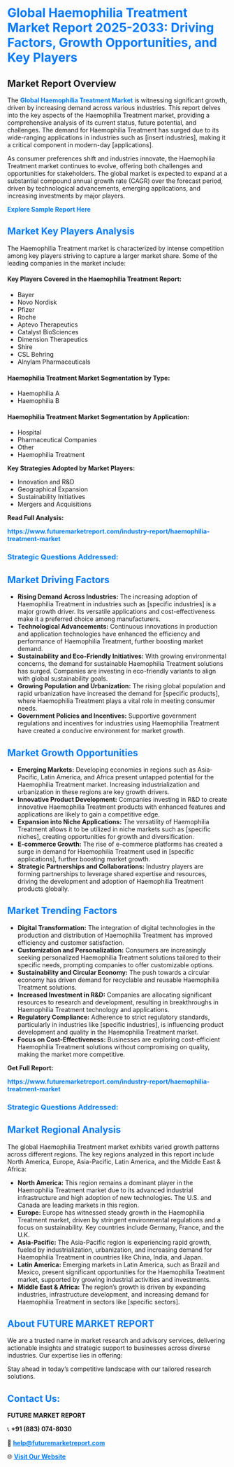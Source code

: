 <h1 style="color: #007BFF;">Global Haemophilia Treatment Market Report 2025-2033: Driving Factors, Growth Opportunities, and Key Players</h1>

<section id="overview">
<h2>Market Report Overview</h2>
<p>The <a href="https://www.futuremarketreport.com/industry-report/haemophilia-treatment-market" style="color: #007BFF; text-decoration: none;"><strong>Global Haemophilia Treatment Market</strong></a> is witnessing significant growth, driven by increasing demand across various industries. This report delves into the key aspects of the Haemophilia Treatment market, providing a comprehensive analysis of its current status, future potential, and challenges. The demand for Haemophilia Treatment has surged due to its wide-ranging applications in industries such as [insert industries], making it a critical component in modern-day [applications].</p>
<p>As consumer preferences shift and industries innovate, the Haemophilia Treatment market continues to evolve, offering both challenges and opportunities for stakeholders. The global market is expected to expand at a substantial compound annual growth rate (CAGR) over the forecast period, driven by technological advancements, emerging applications, and increasing investments by major players.</p>
</section>

<section id="overview">
<p><a href="https://www.futuremarketreport.com/request-sample/reportId=111572" style="color: #007BFF; text-decoration: none;"><strong>Explore Sample Report Here</strong></a></p>
</section>

<section id="key-players">
<h2 style="color: #007BFF;">Market Key Players Analysis</h2>
<p>The Haemophilia Treatment market is characterized by intense competition among key players striving to capture a larger market share. Some of the leading companies in the market include:</p>
<h4>Key Players Covered in the Haemophilia Treatment Report:</h4>
<ul><li>Bayer</li><li>Novo Nordisk</li><li>Pfizer</li><li>Roche</li><li>Aptevo Therapeutics</li><li>Catalyst BioSciences</li><li>Dimension Therapeutics</li><li>Shire</li><li>CSL Behring</li><li>Alnylam Pharmaceuticals</li></ul>
<h4>Haemophilia Treatment Market Segmentation by Type:</h4>
<ul><li>Haemophilia A</li><li>Haemophilia B</li></ul>

<h4>Haemophilia Treatment Market Segmentation by Application:</h4>
<ul><li>Hospital</li><li>Pharmaceutical Companies</li><li>Other</li><li>Haemophilia Treatment</li></ul>
<p><strong>Key Strategies Adopted by Market Players:</strong></p>
<ul>
<li>Innovation and R&D</li>
<li>Geographical Expansion</li>
<li>Sustainability Initiatives</li>
<li>Mergers and Acquisitions</li>
</ul>
</section>

<section>
<p><strong>Read Full Analysis: </strong></p><a href="https://www.futuremarketreport.com/industry-report/haemophilia-treatment-market" style="color: #007BFF; text-decoration: none;"><strong>https://www.futuremarketreport.com/industry-report/haemophilia-treatment-market</strong></a>
<h3 style="color: #007BFF;">Strategic Questions Addressed:</h3>
</section>

<section id="driving-factors">
<h2 style="color: #007BFF;">Market Driving Factors</h2>
<ul>
<li><strong>Rising Demand Across Industries:</strong> The increasing adoption of Haemophilia Treatment in industries such as [specific industries] is a major growth driver. Its versatile applications and cost-effectiveness make it a preferred choice among manufacturers.</li>
<li><strong>Technological Advancements:</strong> Continuous innovations in production and application technologies have enhanced the efficiency and performance of Haemophilia Treatment, further boosting market demand.</li>
<li><strong>Sustainability and Eco-Friendly Initiatives:</strong> With growing environmental concerns, the demand for sustainable Haemophilia Treatment solutions has surged. Companies are investing in eco-friendly variants to align with global sustainability goals.</li>
<li><strong>Growing Population and Urbanization:</strong> The rising global population and rapid urbanization have increased the demand for [specific products], where Haemophilia Treatment plays a vital role in meeting consumer needs.</li>
<li><strong>Government Policies and Incentives:</strong> Supportive government regulations and incentives for industries using Haemophilia Treatment have created a conducive environment for market growth.</li>
</ul>
</section>

<section id="growth-opportunities">
<h2 style="color: #007BFF;">Market Growth Opportunities</h2>
<ul>
<li><strong>Emerging Markets:</strong> Developing economies in regions such as Asia-Pacific, Latin America, and Africa present untapped potential for the Haemophilia Treatment market. Increasing industrialization and urbanization in these regions are key growth drivers.</li>
<li><strong>Innovative Product Development:</strong> Companies investing in R&D to create innovative Haemophilia Treatment products with enhanced features and applications are likely to gain a competitive edge.</li>
<li><strong>Expansion into Niche Applications:</strong> The versatility of Haemophilia Treatment allows it to be utilized in niche markets such as [specific niches], creating opportunities for growth and diversification.</li>
<li><strong>E-commerce Growth:</strong> The rise of e-commerce platforms has created a surge in demand for Haemophilia Treatment used in [specific applications], further boosting market growth.</li>
<li><strong>Strategic Partnerships and Collaborations:</strong> Industry players are forming partnerships to leverage shared expertise and resources, driving the development and adoption of Haemophilia Treatment products globally.</li>
</ul>
</section>

<section id="trending-factors">
<h2 style="color: #007BFF;">Market Trending Factors</h2>
<ul>
<li><strong>Digital Transformation:</strong> The integration of digital technologies in the production and distribution of Haemophilia Treatment has improved efficiency and customer satisfaction.</li>
<li><strong>Customization and Personalization:</strong> Consumers are increasingly seeking personalized Haemophilia Treatment solutions tailored to their specific needs, prompting companies to offer customizable options.</li>
<li><strong>Sustainability and Circular Economy:</strong> The push towards a circular economy has driven demand for recyclable and reusable Haemophilia Treatment solutions.</li>
<li><strong>Increased Investment in R&D:</strong> Companies are allocating significant resources to research and development, resulting in breakthroughs in Haemophilia Treatment technology and applications.</li>
<li><strong>Regulatory Compliance:</strong> Adherence to strict regulatory standards, particularly in industries like [specific industries], is influencing product development and quality in the Haemophilia Treatment market.</li>
<li><strong>Focus on Cost-Effectiveness:</strong> Businesses are exploring cost-efficient Haemophilia Treatment solutions without compromising on quality, making the market more competitive.</li>
</ul>
</section>

<section>
<p><strong>Get Full Report: </strong></p><a href="https://www.futuremarketreport.com/industry-report/haemophilia-treatment-market" style="color: #007BFF; text-decoration: none;"><strong>https://www.futuremarketreport.com/industry-report/haemophilia-treatment-market</strong></a>
<h3 style="color: #007BFF;">Strategic Questions Addressed:</h3>
</section>


<section id="regional-analysis">
<h2 style="color: #007BFF;">Market Regional Analysis</h2>
<p>The global Haemophilia Treatment market exhibits varied growth patterns across different regions. The key regions analyzed in this report include North America, Europe, Asia-Pacific, Latin America, and the Middle East & Africa:</p>
<ul>
<li><strong>North America:</strong> This region remains a dominant player in the Haemophilia Treatment market due to its advanced industrial infrastructure and high adoption of new technologies. The U.S. and Canada are leading markets in this region.</li>
<li><strong>Europe:</strong> Europe has witnessed steady growth in the Haemophilia Treatment market, driven by stringent environmental regulations and a focus on sustainability. Key countries include Germany, France, and the U.K.</li>
<li><strong>Asia-Pacific:</strong> The Asia-Pacific region is experiencing rapid growth, fueled by industrialization, urbanization, and increasing demand for Haemophilia Treatment in countries like China, India, and Japan.</li>
<li><strong>Latin America:</strong> Emerging markets in Latin America, such as Brazil and Mexico, present significant opportunities for the Haemophilia Treatment market, supported by growing industrial activities and investments.</li>
<li><strong>Middle East & Africa:</strong> The region’s growth is driven by expanding industries, infrastructure development, and increasing demand for Haemophilia Treatment in sectors like [specific sectors].</li>
</ul>
</section>

<footer>
<h2 style="color: #007BFF;">About FUTURE MARKET REPORT</h2>
<p>We are a trusted name in market research and advisory services, delivering actionable insights and strategic support to businesses across diverse industries. Our expertise lies in offering:</p>

<p>Stay ahead in today’s competitive landscape with our tailored research solutions.</p>

<h2 style="color: #007BFF;">Contact Us:</h2>
<p><strong>FUTURE MARKET REPORT</strong></p>
<p>📞 <strong>+91 (883) 074-8030</strong></p>
<p>📧 <strong><a href="mailto:help@futuremarketreport.com" style="color: #007BFF;">help@futuremarketreport.com</a></strong></p>
<p>🌐 <strong><a href="https://www.futuremarketreport.com/" style="color: #007BFF;">Visit Our Website</a></strong></p>
</footer>